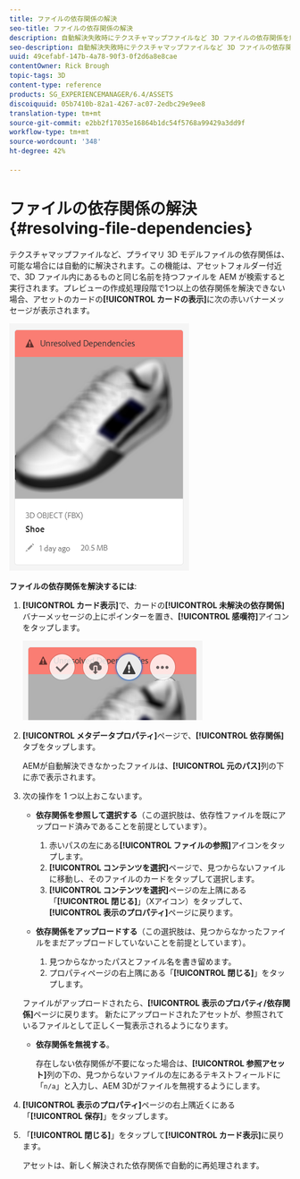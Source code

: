 ```yaml
---
title: ファイルの依存関係の解決
seo-title: ファイルの依存関係の解決
description: 自動解決失敗時にテクスチャマップファイルなど 3D ファイルの依存関係を解決する方法
seo-description: 自動解決失敗時にテクスチャマップファイルなど 3D ファイルの依存関係を解決する方法
uuid: 49cefabf-147b-4a78-90f3-0f2d6a8e8cae
contentOwner: Rick Brough
topic-tags: 3D
content-type: reference
products: SG_EXPERIENCEMANAGER/6.4/ASSETS
discoiquuid: 05b7410b-82a1-4267-ac07-2edbc29e9ee8
translation-type: tm+mt
source-git-commit: e2bb2f17035e16864b1dc54f5768a99429a3dd9f
workflow-type: tm+mt
source-wordcount: '348'
ht-degree: 42%

---
```



# ファイルの依存関係の解決 {#resolving-file-dependencies}

テクスチャマップファイルなど、プライマリ 3D モデルファイルの依存関係は、可能な場合には自動的に解決されます。この機能は、アセットフォルダー付近で、3D ファイル内にあるものと同じ名前を持つファイルを AEM が検索すると実行されます。プレビューの作成処理段階で1つ以上の依存関係を解決できない場合、アセットのカードの&#x200B;**[!UICONTROL カードの表示]**&#x200B;に次の赤いバナーメッセージが表示されます。

![chlimage_1-124](assets/chlimage_1-124.png)

**ファイルの依存関係を解決するには**:

1. **[!UICONTROL カード表示]**&#x200B;で、カードの&#x200B;**[!UICONTROL 未解決の依存関係]**&#x200B;バナーメッセージの上にポインターを置き、**[!UICONTROL 感嘆符]**&#x200B;アイコンをタップします。

   ![chlimage_1-125](assets/chlimage_1-125.png)

1. **[!UICONTROL メタデータプロパティ]**&#x200B;ページで、**[!UICONTROL 依存関係]**&#x200B;タブをタップします。

   AEMが自動解決できなかったファイルは、**[!UICONTROL 元のパス]**&#x200B;列の下に赤で表示されます。

1. 次の操作を 1 つ以上おこないます。

   * **依存関係を参照して選択する**（この選択肢は、依存性ファイルを既にアップロード済みであることを前提としています）。

      1. 赤いパスの左にある&#x200B;**[!UICONTROL ファイルの参照]**&#x200B;アイコンをタップします。
      1. **[!UICONTROL コンテンツを選択]**&#x200B;ページで、見つからないファイルに移動し、そのファイルのカードをタップして選択します。
      1. **[!UICONTROL コンテンツを選択]**&#x200B;ページの左上隅にある「**[!UICONTROL 閉じる]**」（Xアイコン）をタップして、**[!UICONTROL 表示のプロパティ]**&#x200B;ページに戻ります。
   * **依存関係をアップロードする**（この選択肢は、見つからなかったファイルをまだアップロードしていないことを前提としています）。

      1. 見つからなかったパスとファイル名を書き留めます。
      1. プロパティページの右上隅にある「**[!UICONTROL 閉じる]**」をタップします。

   ファイルがアップロードされたら、**[!UICONTROL 表示のプロパティ/依存関係]**&#x200B;ページに戻ります。 新たにアップロードされたアセットが、参照されているファイルとして正しく一覧表示されるようになります。

   * **依存関係を無視する**。

      存在しない依存関係が不要になった場合は、**[!UICONTROL 参照アセット]**&#x200B;列の下の、見つからないファイルの左にあるテキストフィールドに「`n/a`」と入力し、AEM 3Dがファイルを無視するようにします。



1. **[!UICONTROL 表示のプロパティ]**&#x200B;ページの右上隅近くにある「**[!UICONTROL 保存]**」をタップします。
1. 「**[!UICONTROL 閉じる]**」をタップして&#x200B;**[!UICONTROL カード表示]**&#x200B;に戻ります。

   アセットは、新しく解決された依存関係で自動的に再処理されます。

